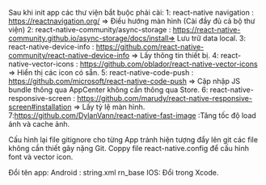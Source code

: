 Sau khi init app các thư viện bắt buộc phải cài:
1: react-native navigation : https://reactnavigation.org/ => Điều hướng màn hình (Cài đầy đủ cả bộ thư viện)
2: react-native-community/async-storage : https://react-native-community.github.io/async-storage/docs/install=> Lưu trữ data local.
3: react-native-device-info : https://github.com/react-native-community/react-native-device-info => Lấy thông tin thiết bị.
4: react-native-vector-icons : https://github.com/oblador/react-native-vector-icons => Hiển thị các icon có sẵn.
5: react-native-code-push : https://github.com/microsoft/react-native-code-push => Cập nhập JS bundle thông qua AppCenter không cần thông qua Store.
6: react-native-responsive-screen : https://github.com/marudy/react-native-responsive-screen#installation => Lấy tỷ lệ màn hình.
7:https://github.com/DylanVann/react-native-fast-image :Tăng tốc độ load ảnh và cache ảnh.

Cấu hình lại file gitignore cho từng App tránh hiện tượng đẩy lên git các file không cần thiết gây nặng Git.
Coppy file react-native.config để cấu hình font và vector icon.

Đổi tên app:
Android : string.xml
<string name="app_name">rn_base</string>
IOS: Đổi trong Xcode.
